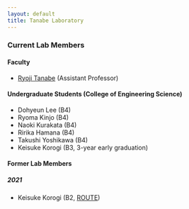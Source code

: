 ```yaml
---
layout: default
title: Tanabe Laboratory
---
```


### Current Lab Members

#### Faculty

- [Ryoji Tanabe](https://ryojitanabe.github.io/index) (Assistant Professor)

#### Undergraduate Students (College of Engineering Science)

- Dohyeun Lee (B4)
- Ryoma Kinjo (B4)
- Naoki Kurakata (B4)
- Ririka Hamana (B4)
- Takushi Yoshikawa (B4)
- Keisuke Korogi (B3, 3-year early graduation)

#### Former Lab Members

##### 2021

- Keisuke Korogi (B2, [ROUTE](http://es-route.ynu.ac.jp/))
